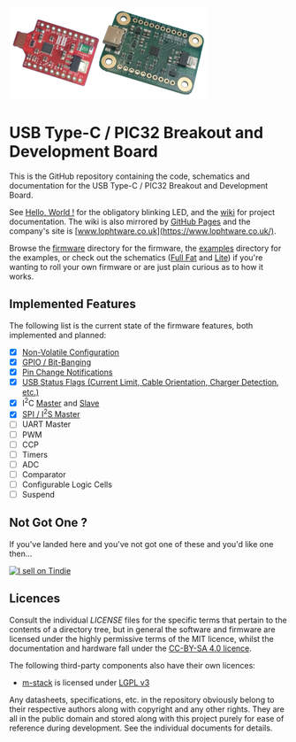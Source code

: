 ![The USB Type-C / PIC32 Breakout Board](doc/boards-360x168.png)

# USB Type-C / PIC32 Breakout and Development Board
This is the GitHub repository containing the code, schematics and documentation for the USB Type-C / PIC32 Breakout and Development Board.

See [Hello, World !](https://github.com/lophtware/UsbCPic32Breakout/wiki/HelloWorld) for the obligatory blinking LED, and the
[wiki](https://github.com/lophtware/UsbCPic32Breakout/wiki/) for project documentation.  The wiki is also mirrored by
[GitHub Pages](https://lophtware.github.io/) and the company's site is [www.lophtware.co.uk](https://www.lophtware.co.uk/).

Browse the [firmware](src/firmware/) directory for the firmware, the [examples](src/examples/) directory for the examples, or check out the schematics
([Full Fat](https://github.com/lophtware/UsbCPic32Breakout/wiki/Schematics.pdf)
and [Lite](https://github.com/lophtware/UsbCPic32Breakout/wiki/Schematics-Lite.pdf))
if you're wanting to roll your own firmware or are just plain curious as to
how it works.

## Implemented Features
The following list is the current state of the firmware features, both implemented and planned:

  - [x] [Non-Volatile Configuration](https://github.com/lophtware/UsbCPic32Breakout/wiki/UsbDeviceModel-Core-Interface)
  - [x] [GPIO / Bit-Banging](https://github.com/lophtware/UsbCPic32Breakout/wiki/UsbDeviceModel-Core-Interface)
  - [x] [Pin Change Notifications](https://github.com/lophtware/UsbCPic32Breakout/wiki/UsbDeviceModel-Core-Interface)
  - [x] [USB Status Flags (Current Limit, Cable Orientation, Charger Detection, etc.)](https://github.com/lophtware/UsbCPic32Breakout/wiki/UsbDeviceModel-Usb-Interface)
  - [x] I<sup>2</sup>C [Master](https://github.com/lophtware/UsbCPic32Breakout/wiki/UsbDeviceModel-I2c-Interface) and [Slave](https://github.com/lophtware/UsbCPic32Breakout/wiki/I2c-Index)
  - [x] [SPI / I<sup>2</sup>S Master](https://github.com/lophtware/UsbCPic32Breakout/wiki/UsbDeviceModel-Spi-Interface)
  - [ ] UART Master
  - [ ] PWM
  - [ ] CCP
  - [ ] Timers
  - [ ] ADC
  - [ ] Comparator
  - [ ] Configurable Logic Cells
  - [ ] Suspend

## Not Got One ?
If you've landed here and you've not got one of these and you'd like one then...

<a href="https://www.tindie.com/stores/lophtware/?ref=offsite_badges&utm_source=sellers_lophtware&utm_medium=badges&utm_campaign=badge_large"><img src="https://d2ss6ovg47m0r5.cloudfront.net/badges/tindie-larges.png" alt="I sell on Tindie" width="200" height="104"></a>

## Licences
Consult the individual *LICENSE* files for the specific terms that pertain to the contents of a directory tree, but in general the software and firmware
are licensed under the highly permissive terms of the MIT licence, whilst the documentation and hardware fall under the
[CC-BY-SA 4.0 licence](https://creativecommons.org/licenses/by-sa/4.0/).

The following third-party components also have their own licences:
- [m-stack](https://github.com/signal11/m-stack/) is licensed under [LGPL v3](src/firmware/src/Usb/m-stack/LICENSE-LGPL3.txt)

Any datasheets, specifications, etc. in the repository obviously belong to their respective authors along with copyright and any other rights.  They are all
in the public domain and stored along with this project purely for ease of reference during development.  See the individual documents for details.
